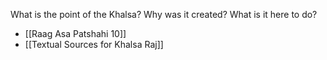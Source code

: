 What is the point of the Khalsa? Why was it created? What is it here to do?

- [[Raag Asa Patshahi 10]]
- [[Textual Sources for Khalsa Raj]]